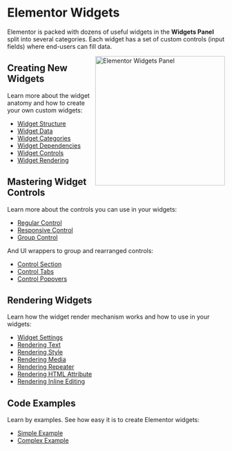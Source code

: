 # Elementor Widgets

<Badge type="tip" vertical="top" text="Elementor Core" /> <Badge type="warning" vertical="top" text="Intermediate" />

Elementor is packed with dozens of useful widgets in the **Widgets Panel** split into several categories. Each widget has a set of custom controls (input fields) where end-users can fill data.

<img src="/assets/img/elementor-widgets.png" alt="Elementor Widgets Panel" style="float: right; width: 300px;">

## Creating New Widgets

Learn more about the widget anatomy and how to create your own custom widgets:

* [Widget Structure](./widget-structure)
* [Widget Data](./widget-data)
* [Widget Categories](./widget-categories)
* [Widget Dependencies](./widget-dependencies)
* [Widget Controls](./widget-controls)
* [Widget Rendering](./widget-rendering)

## Mastering Widget Controls

Learn more about the controls you can use in your widgets:

* [Regular Control](./regular-control)
* [Responsive Control](./responsive-control)
* [Group Control](./group-control)

And UI wrappers to group and rearranged controls:

* [Control Section](./control-section)
* [Control Tabs](./control-tabs)
* [Control Popovers](./control-popovers)

## Rendering Widgets

Learn how the widget render mechanism works and how to use in your widgets:

* [Widget Settings](./widget-settings)
* [Rendering Text](./rendering-text)
* [Rendering Style](./rendering-style)
* [Rendering Media](./rendering-media)
* [Rendering Repeater](./rendering-repeaters)
* [Rendering HTML Attribute](./rendering-html-attribute)
* [Rendering Inline Editing](./rendering-inline-editing)

## Code Examples

Learn by examples. See how easy it is to create Elementor widgets:

* [Simple Example](./simple-example)
* [Complex Example](./complex-example)

